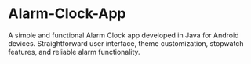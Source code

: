 # Alarm-Clock-App
 A simple and functional Alarm Clock app developed in Java for Android devices. Straightforward user interface, theme customization, stopwatch features, and reliable alarm functionality.
